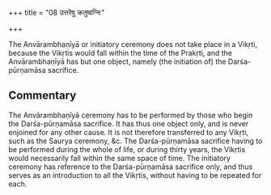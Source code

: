 +++
title = "08 उत्तरेषु क्रतुष्वग्निः"

+++

The Anvārambhaṇīyā or initiatory ceremony does not take place in a Vikṛti, because the Vikṛtis would fall within the time of the Prakṛti, and the Anvārambhaṇīyā has but one object, namely (the initiation of) the Darśa-pūrṇamāsa sacrifice.

## Commentary

The Anvārambhaṇīyā ceremony has to be performed by those who begin the Darśa-pūrṇamāsa sacrifice. It has thus one object only, and is never enjoined for any other cause. It is not therefore transferred to any Vikṛti, such as the Saurya ceremony, &c. The Darśa-pūrṇamāsa sacrifice having to be performed during the whole of life, or during thirty years, the Vikṛtis would necessarily fall within the same space of time. The initiatory ceremony has reference to the Darśa-pūrṇamāsa sacrifice only, and thus serves as an introduction to all the Vikṛtis, without having to be repeated for each.


